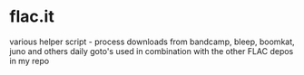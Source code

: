 # flac.it
various helper script - process downloads from bandcamp, bleep, boomkat, juno and others
daily goto's used in combination with the other FLAC depos in my repo

